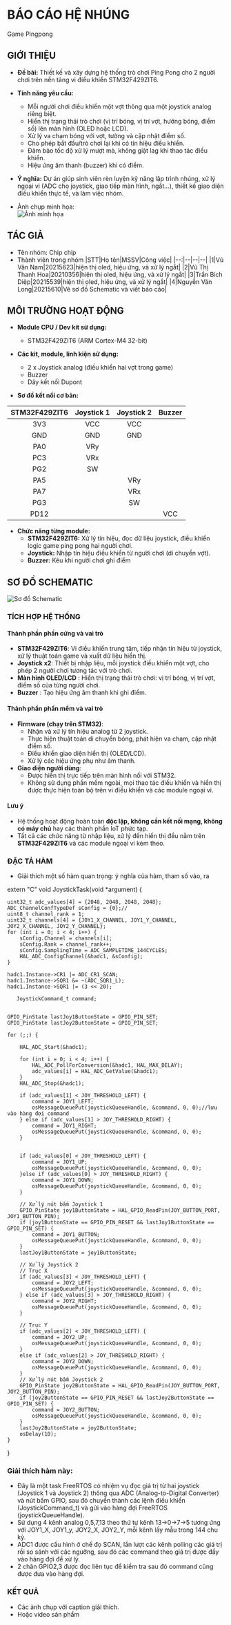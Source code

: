 # BÁO CÁO HỆ NHÚNG

Game Pingpong

## GIỚI THIỆU

- **Đề bài:** Thiết kế và xây dựng hệ thống trò chơi Ping Pong cho 2 người chơi trên nền tảng vi điều khiển STM32F429ZIT6.
- **Tính năng yêu cầu:**
  - Mỗi người chơi điều khiển một vợt thông qua một joystick analog riêng biệt.
  - Hiển thị trạng thái trò chơi (vị trí bóng, vị trí vợt, hướng bóng, điểm số) lên màn hình (OLED hoặc LCD).
  - Xử lý va chạm bóng với vợt, tường và cập nhật điểm số.
  - Cho phép bắt đầu/trò chơi lại khi có tín hiệu điều khiển.
  - Đảm bảo tốc độ xử lý mượt mà, không giật lag khi thao tác điều khiển.
  - Hiệu ứng âm thanh (buzzer) khi có điểm.
- **Ý nghĩa:** Dự án giúp sinh viên rèn luyện kỹ năng lập trình nhúng, xử lý ngoại vi (ADC cho joystick, giao tiếp màn hình, ngắt...), thiết kế giao diện điều khiển thực tế, và làm việc nhóm.


- Ảnh chụp minh họa:\
  ![Ảnh minh họa](https://github.com/Hoee1802/MyApp/blob/main/Schematic.jpg)

## TÁC GIẢ

- Tên nhóm: Chip chip
- Thành viên trong nhóm
  |STT|Họ tên|MSSV|Công việc|
  |--:|--|--|--|
  |1|Vũ Văn Nam|20215623|hiện thị oled, hiệu ứng, và xử lý ngắt|
  |2|Vũ Thị Thanh Hoa|20210356|hiện thị oled, hiệu ứng, và xử lý ngắt|
  |3|Trần Bích Diệp|20215539|hiện thị oled, hiệu ứng, và xử lý ngắt|
  |4|Nguyễn Văn Long|20215610|Vẽ sơ đồ Schematic và viết báo cáo|

## MÔI TRƯỜNG HOẠT ĐỘNG

- **Module CPU / Dev kit sử dụng:**  
  - STM32F429ZIT6 (ARM Cortex-M4 32-bit)

- **Các kit, module, linh kiện sử dụng:**
  - 2 x Joystick analog (điều khiển hai vợt trong game)
  - Buzzer
  - Dây kết nối Dupont

- **Sơ đồ kết nối cơ bản:**

| STM32F429ZIT6 | Joystick 1 | Joystick 2 |   Buzzer   |
|:-------------:|:----------:|:----------:|:----------:|
| 3V3           | VCC        | VCC        |            |
| GND           | GND        | GND        |            |
| PA0           | VRy        |            |            |
| PC3           | VRx        |            |            |
| PG2           | SW         |            |            |
| PA5           |            | VRy        |            |
| PA7           |            | VRx        |            |
| PG3           |            | SW         |            |
| PD12          |            |            |    VCC     |
- **Chức năng từng module:**
  - **STM32F429ZIT6:** Xử lý tín hiệu, đọc dữ liệu joystick, điều khiển logic game ping pong hai người chơi.
  - **Joystick:** Nhập tín hiệu điều khiển từ người chơi (di chuyển vợt).
  - **Buzzer:** Kêu khi người chơi ghi điểm


## SƠ ĐỒ SCHEMATIC
![Sơ đồ Schematic](https://github.com/Hoee1802/MyApp/blob/main/Schematic.jpg)

### TÍCH HỢP HỆ THỐNG

#### **Thành phần phần cứng và vai trò**
- **STM32F429ZIT6**: Vi điều khiển trung tâm, tiếp nhận tín hiệu từ joystick, xử lý thuật toán game và xuất dữ liệu hiển thị.
- **Joystick x2**: Thiết bị nhập liệu, mỗi joystick điều khiển một vợt, cho phép 2 người chơi tương tác với trò chơi.
- **Màn hình OLED/LCD** : Hiển thị trạng thái trò chơi: vị trí bóng, vị trí vợt, điểm số của từng người chơi.
- **Buzzer** : Tạo hiệu ứng âm thanh khi ghi điểm.

#### **Thành phần phần mềm và vai trò**
- **Firmware (chạy trên STM32)**: 
  - Nhận và xử lý tín hiệu analog từ 2 joystick.
  - Thực hiện thuật toán di chuyển bóng, phát hiện va chạm, cập nhật điểm số.
  - Điều khiển giao diện hiển thị (OLED/LCD).
  - Xử lý các hiệu ứng phụ như âm thanh.
- **Giao diện người dùng**:  
  - Được hiển thị trực tiếp trên màn hình nối với STM32.
  - Không sử dụng phần mềm ngoài, mọi thao tác điều khiển và hiển thị được thực hiện toàn bộ trên vi điều khiển và các module ngoại vi.

#### **Lưu ý**
- Hệ thống hoạt động hoàn toàn **độc lập, không cần kết nối mạng, không có máy chủ** hay các thành phần IoT phức tạp.
- Tất cả các chức năng từ nhập liệu, xử lý đến hiển thị đều nằm trên **STM32F429ZIT6** và các module ngoại vi kèm theo.


### ĐẶC TẢ HÀM

- Giải thích một số hàm quan trọng: ý nghĩa của hàm, tham số vào, ra

extern "C" void JoystickTask(void *argument)
{
    
    uint32_t adc_values[4] = {2048, 2048, 2048, 2048};
    ADC_ChannelConfTypeDef sConfig = {0};//
    uint8_t channel_rank = 1;
    uint32_t channels[4] = {JOY1_X_CHANNEL, JOY1_Y_CHANNEL, JOY2_X_CHANNEL, JOY2_Y_CHANNEL};
    for (int i = 0; i < 4; i++) {
        sConfig.Channel = channels[i];
        sConfig.Rank = channel_rank++;
        sConfig.SamplingTime = ADC_SAMPLETIME_144CYCLES;
        HAL_ADC_ConfigChannel(&hadc1, &sConfig);
    }

    hadc1.Instance->CR1 |= ADC_CR1_SCAN; 
    hadc1.Instance->SQR1 &= ~(ADC_SQR1_L); 
    hadc1.Instance->SQR1 |= (3 << 20); 

       JoystickCommand_t command;

    
    GPIO_PinState lastJoy1ButtonState = GPIO_PIN_SET;
    GPIO_PinState lastJoy2ButtonState = GPIO_PIN_SET;

    for (;;) {
       
        HAL_ADC_Start(&hadc1);

        for (int i = 0; i < 4; i++) {
            HAL_ADC_PollForConversion(&hadc1, HAL_MAX_DELAY);
            adc_values[i] = HAL_ADC_GetValue(&hadc1);
        }
        HAL_ADC_Stop(&hadc1);

        if (adc_values[1] < JOY_THRESHOLD_LEFT) {
            command = JOY1_LEFT;
            osMessageQueuePut(joystickQueueHandle, &command, 0, 0);//lưu vào hàng đợi command
        } else if (adc_values[1] > JOY_THRESHOLD_RIGHT) {
            command = JOY1_RIGHT;
            osMessageQueuePut(joystickQueueHandle, &command, 0, 0);
        }

       
        if (adc_values[0] < JOY_THRESHOLD_LEFT) {
            command = JOY1_UP;
            osMessageQueuePut(joystickQueueHandle, &command, 0, 0);
        }else if (adc_values[0] > JOY_THRESHOLD_RIGHT) {
            command = JOY1_DOWN;
            osMessageQueuePut(joystickQueueHandle, &command, 0, 0);
        }

        // Xử lý nút bấm Joystick 1
        GPIO_PinState joy1ButtonState = HAL_GPIO_ReadPin(JOY_BUTTON_PORT, JOY1_BUTTON_PIN);
        if (joy1ButtonState == GPIO_PIN_RESET && lastJoy1ButtonState == GPIO_PIN_SET) {
            command = JOY1_BUTTON;
            osMessageQueuePut(joystickQueueHandle, &command, 0, 0);
        }
        lastJoy1ButtonState = joy1ButtonState;

        // Xử lý Joystick 2
        // Trục X
        if (adc_values[3] < JOY_THRESHOLD_LEFT) {
            command = JOY2_LEFT;
            osMessageQueuePut(joystickQueueHandle, &command, 0, 0);
        } else if (adc_values[3] > JOY_THRESHOLD_RIGHT) {
            command = JOY2_RIGHT;
            osMessageQueuePut(joystickQueueHandle, &command, 0, 0);
        }

        // Trục Y
        if (adc_values[2] < JOY_THRESHOLD_LEFT) {
            command = JOY2_UP;
            osMessageQueuePut(joystickQueueHandle, &command, 0, 0);
        }
        else if (adc_values[2] > JOY_THRESHOLD_RIGHT) {
            command = JOY2_DOWN;
            osMessageQueuePut(joystickQueueHandle, &command, 0, 0);
        }
        // Xử lý nút bấm Joystick 2
        GPIO_PinState joy2ButtonState = HAL_GPIO_ReadPin(JOY_BUTTON_PORT, JOY2_BUTTON_PIN);
        if (joy2ButtonState == GPIO_PIN_RESET && lastJoy2ButtonState == GPIO_PIN_SET) {
            command = JOY2_BUTTON;
            osMessageQueuePut(joystickQueueHandle, &command, 0, 0);
        }
        lastJoy2ButtonState = joy2ButtonState;
        osDelay(10); 
    }
}

### Giải thích hàm này:
  - Đây là một task FreeRTOS có nhiệm vụ đọc giá trị từ hai joystick (Joystick 1 và Joystick 2) thông qua ADC (Analog-to-Digital Converter) và nút bấm GPIO, sau đó chuyển thành các lệnh điều khiển (JoystickCommand_t) và gửi vào hàng đợi FreeRTOS (joystickQueueHandle).
  - Sử dụng 4 kênh analog 0,5,7,13 theo thứ tự kênh 13->0->7->5 tương ứng với JOY1_X, JOY1_y, JOY2_X, JOY2_Y, mỗi kênh lấy mẫu trong 144 chu kỳ.
  - ADC1 được cấu hình ở chế đọ SCAN, lần lượt các kênh polling các giá trị rồi so sánh với các ngưỡng, sau đó các command theo giá trị được đẩy vào hàng đợi để xử lý.
  - 2 chân GPIO2,3 được đọc liên tục để kiểm tra sau đó command cũng được đưa vào hàng đợi.

### KẾT QUẢ

- Các ảnh chụp với caption giải thích.
- Hoặc video sản phẩm
